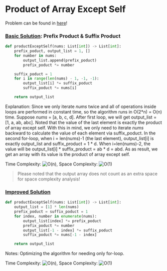 # Product of Array Except Self

Problem can be found in [here](https://leetcode.com/problems/product-of-array-except-self)!

### [Basic Solution](/Array/238-ProductofArrayExceptSelf/solution1.py): Prefix Product & Suffix Product

```python
def productExceptSelf(nums: List[int]) -> List[int]:
    prefix_poduct, output_list = 1, []
    for number in nums:
        output_list.append(prefix_poduct)
        prefix_poduct *= number

    suffix_poduct = 1
    for i in range(len(nums) - 1, -1, -1):
        output_list[i] *= suffix_poduct
        suffix_poduct *= nums[i]

    return output_list
```

Explanation: Since we only iterate _nums_ twice and all of operations inside loops are performed in constant time, so the algorithm runs in O(2\*n) = O(n) time. Suppose _nums_ = [a, b, c, d]. After first loop, we will get output_list = [1, a, ab, abc]. Noted that the value of the last element is exactly the product of array except self. With this in mind, we only need to iterate _nums_ backward to calculate the value of each element via suffix_poduct. In the second for-loop, when i = len(nums)-1 (the last element), output_list\[i] is exactly output_list and suffix_product = 1 \* d. When i=len(nums)-2, the value will be output_list\[i] \* suffix_product = ab \* d = abd. As as result, we get an array with its value is the product of array except self.

Time Complexity: ![O(n)](<https://latex.codecogs.com/svg.image?\inline&space;O(n)>), Space Complexity: ![O(1)](<https://latex.codecogs.com/svg.image?\inline&space;O(1)>)

> Please noted that the output array does not count as an extra space for space complexity analysis!

### [Improved Solution](/Array/238-ProductofArrayExceptSelf/solution2.py)

```python
def productExceptSelf(nums: List[int]) -> List[int]:
    output_list = [1] * len(nums)
    prefix_poduct = suffix_poduct = 1
    for index, number in enumerate(nums):
        output_list[index] *= prefix_poduct
        prefix_poduct *= number
        output_list[-1 - index] *= suffix_poduct
        suffix_poduct *= nums[-1 - index]

    return output_list
```

Notes: Optimizing the algorithm for needing only for-loop.

Time Complexity: ![O(n)](<https://latex.codecogs.com/svg.image?\inline&space;O(n)>), Space Complexity: ![O(1)](<https://latex.codecogs.com/svg.image?\inline&space;O(1)>)
